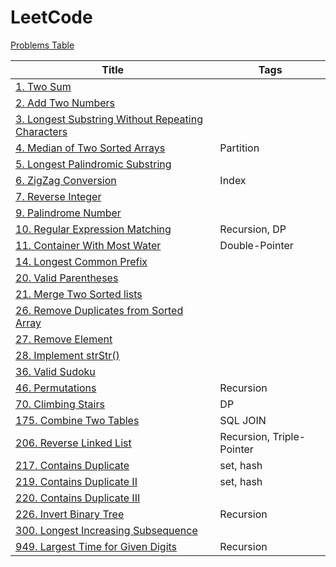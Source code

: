 # LeetCode

[Problems Table](./Crawler/problems.md)

| Title                                                                                                            | Tags                      |
| ---------------------------------------------------------------------------------------------------------------- | ------------------------- |
| [1. Two Sum](./Problems/1.Two-Sum)                                                                               |                           |
| [2. Add Two Numbers](./Problems/2.Add-Two-Numbers)                                                               |                           |
| [3. Longest Substring Without Repeating Characters](./Problems/3.Longest-Substring-Without-Repeating-Characters) |                           |
| [4. Median of Two Sorted Arrays](./Problems/4.Median-of-Two-Sorted-Arrays)                                       | Partition                 |
| [5. Longest Palindromic Substring](./Problems/5.Longest-Palindromic-Substring)                                   |                           |
| [6. ZigZag Conversion](./Problems/6.ZigZag-Conversion)                                                           | Index                     |
| [7. Reverse Integer](./Problems/7.Reverse-Integer)                                                               |                           |
| [9. Palindrome Number](./Problems/9.Palindrome-Number)                                                           |                           |
| [10. Regular Expression Matching](./Problems/10.Regular-Expression-Matching)                                     | Recursion, DP             |
| [11. Container With Most Water](./Problems/11.Container-With-Most-Water)                                         | Double-Pointer            |
| [14. Longest Common Prefix](./Problems/14.Longest-Common-Prefix)                                                 |                           |
| [20. Valid Parentheses](./Problems/20.Valid-Parentheses)                                                         |                           |
| [21. Merge Two Sorted lists](./Problems/21.Merge-Two-Sorted-lists)                                               |                           |
| [26. Remove Duplicates from Sorted Array](./Problems/26.Remove-Duplicates-from-Sorted-Array)                     |                           |
| [27. Remove Element](./Problems/27.Remove-Element)                                                               |                           |
| [28. Implement strStr()](<./28.Implement-strStr()>)                                                              |                           |
| [36. Valid Sudoku](./Problems/36.Valid-Sudoku)                                                                   |                           |
| [46. Permutations](./Problems/46.Permutations)                                                                   | Recursion                 |
| [70. Climbing Stairs](./Problems/70.Climbing-Stairs)                                                             | DP                        |
| [175. Combine Two Tables](./Problems/175.Combine-Two-Tables)                                                     | SQL JOIN                  |
| [206. Reverse Linked List](./Problems/206.Reverse-Linked-List)                                                   | Recursion, Triple-Pointer |
| [217. Contains Duplicate](./Problems/217.Contains-Duplicate)                                                     | set, hash                 |
| [219. Contains Duplicate II](./Problems/219.Contains-Duplicate-II)                                               | set, hash                 |
| [220. Contains Duplicate III](./Problems/220.Contains-Duplicate-III)                                             |                           |
| [226. Invert Binary Tree](./Problems/226.Invert-Binary-Tree)                                                     | Recursion                 |
| [300. Longest Increasing Subsequence](./Problems/300.Longest-Increasing-Subsequence)                             |                           |
| [949. Largest Time for Given Digits](./Problems/949.-Largest-Time-for-Given-Digits)                              | Recursion                 |
